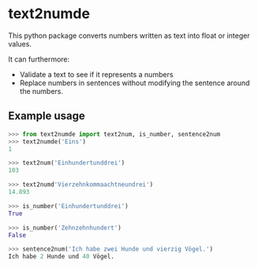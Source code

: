 # text2numde

This python package converts numbers written as text into float or integer values.

It can furthermore:
- Validate a text to see if it represents a numbers
- Replace numbers in sentences without modifying the sentence around the numbers.

## Example usage

```python
>>> from text2numde import text2num, is_number, sentence2num
>>> text2numde('Eins')
1

>>> text2num('Einhundertunddrei')
103

>>> text2numd'Vierzehnkommaachtneundrei')
14.893

>>> is_number('Einhundertunddrei')
True

>>> is_number('Zehnzehnhundert')
False

>>> sentence2num('Ich habe zwei Hunde und vierzig Vögel.')
Ich habe 2 Hunde und 40 Vögel.

```